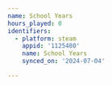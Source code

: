 ```yaml
---
name: School Years
hours_played: 0
identifiers:
  - platform: steam
    appid: '1125480'
    name: School Years
    synced_on: '2024-07-04'

---
```


